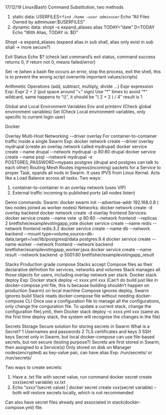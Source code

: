 17/12/19
Linux(Bash)
Command Substitution, two methods

1. static data:
   USERFILES=`find /home –user adminuser`
   Echo “All Files Owned by adminuser:\$USERFILES”
2. dynamic data:
   shopt –s expand_aliases
   alias TODAY=”date”
   D=TODAY
   Echo “With Alias, TODAY is: \$D”

Shopt –s expand_aliases (expand alias in sub shall, alias only exist in sub shall -> more secure?)

Exit Status
Echo \$? (check last command’s exit status, command success returns 0, if return not 0, means failed/error)

Set –e (when a bash file occurs an error, stop the process, exit the shell, this is to prevent the wrong script overwrite important values/scripts)

Arithmetic Operations (add, subtract, multiply, divide …)
Expr expression
Exp:
Expr 2 + 2 (put space around “+” sign)
Use “\*” times to avoid “\*” wildcard, same happens to “()”, it should be “\( 2 + 2 \) / 4” result is 1

Global and Local Environment Variables
Env and printenv (Check global environment variables)
Set (Check Local environment variables, only specific to current login user)

Docker

Overlay Multi-Host Networking
--driver overlay
For container-to-container traffic inside a single Swarm
Exp:
docker network create --driver overlay mydrupal (create an overlay network called mydrupal)
docker service create --name drupal --network mydrupal -p 80:80 drupal
docker service create --name psql --network mydrupal -e POSTGRES_PASSWORD=mypass postgres
(drupal and postgres can talk to each other)
Routing Mesh
Routes ingress(incoming) packets for a Service to proper Task, spands all nods in Swarm. It uses IPVS from Linux Kernel. Acts like a Load Balance across all tasks.
Two ways:

1. container-to-container in an overlay network (uses VIP)
2. External traffic incoming to published ports (all nodes listen)

Demo commands:
Swarm:
docker swarm init --advertise-addr 192.168.0.8 ( two nodes joined as worker nodes)
Networks:
docker network create -d overlay backend
docker network create -d overlay frontend
Services:
docker service create --name vote -p 80:80 --network frontend --replicas 2 bretfisher/examplevotingapp_vote
docker service create --name redis --network frontend redis:3.2
docker service create --name db --network backend --mount type=volume,source=db-data,target=/var/lib/postgresql/data postgres:9.4
docker service create --name worker --network frontend --network backend bretfisher/examplevotingapp_worker:java
docker service create --name result --network backend -p 5001:80 bretfisher/examplevotingapp_result

Stacks
Production grade compose
Stacks accept Compose files as their declarative definition for services, networks and volumes
Stack manages all those objects for users, including overlay network per stack.
Docker stack deploy
Exp: Docker stack deploy –c xxxx.yml xxx
(Can’t do build just like in docker-compose.yml file, this is because building shouldn’t happen on production Swarm)
on local machine Compose ignores deploy, Swarm ignores build
Stack reads docker-compose file without needing docker-compose CLI
Once use a configuration file to manage all the configurations, only change the conguration file.
To update a current stack, change the configuration file(.yml), then
Docker stack deploy –c xxxx.yml xxx (same as the first time deploy stack, the system will recognise the changes in the file)

Secrets Storage
Secure solution for storing secrets in Swarm
What is a Secret?
1 Usernames and passwords
2 TLS certificates and keys
3 SSH keys
Secret only in Swarm, but local docker-compose can use file-based secrets, but not secure (testing purpose?)
Secrets are first stored in Swarm, then assigned to a Service(s)
Only stored on disk on Manager nodes(encrypted) as key-value pair, can have alias
Exp:
/run/secrets/<secret-name> or /run/secrets/<secret-alias>

Two ways to create secrets:

1. Have a .txt file with secret value, run command docker secret create xxx(secret variable) xx.txt
2. Echo “xxxx”(secret value) | docker secret create xxx(secret variable) –
   both will restore secrets locally, which is not recommended

Can also have secret files already and associated in stack(docker-compose.yml) file.
